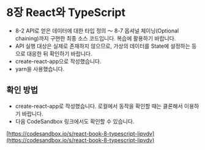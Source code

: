 
# 8장 React와 TypeScript

- 8-2 API로 얻은 데이터에 대한 타입 정의 〜 8-7 옵셔널 체이닝(Optional chaining)까지 구현한 최종 소스 코드입니다. 복습에 활용하기 바랍니다.
- API 실행 대상은 실제로 존재하지 않으므로, 가상의 데이터를 State에 설정하는 등으로 대응한 뒤 확인하기 바랍니다.
- create-react-app으로 작성했습니다.
- yarn을 사용했습니다.

## 확인 방법

- create-react-app로 작성했습니다. 로컬에서 동작을 확인할 때는 클론해서 이용하기 바랍니다.
- 다음 CodeSandbox 링크에서도 확인할 수 있습니다.

[https://codesandbox.io/s/react-book-8-typescript-lipvdv](https://codesandbox.io/s/react-book-8-typescript-lipvdv)
